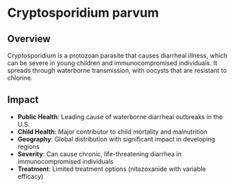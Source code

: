 # Cryptosporidium parvum

## Overview

Cryptosporidium is a protozoan parasite that causes diarrheal illness, which can be severe in young children and immunocompromised individuals. It spreads through waterborne transmission, with oocysts that are resistant to chlorine.

## Impact

- **Public Health**: Leading cause of waterborne diarrheal outbreaks in the U.S.
- **Child Health**: Major contributor to child mortality and malnutrition
- **Geography**: Global distribution with significant impact in developing regions
- **Severity**: Can cause chronic, life-threatening diarrhea in immunocompromised individuals
- **Treatment**: Limited treatment options (nitazoxanide with variable efficacy)
